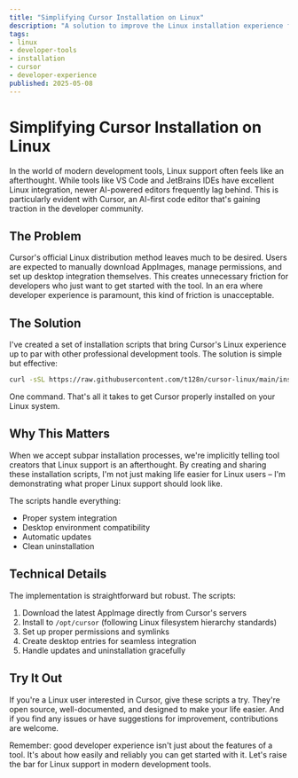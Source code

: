 ```yaml
---
title: "Simplifying Cursor Installation on Linux"
description: "A solution to improve the Linux installation experience for Cursor, an AI-powered code editor. This article introduces a one-command installation script that handles system integration, desktop environment compatibility, and automatic updates."
tags:
- linux
- developer-tools
- installation
- cursor
- developer-experience
published: 2025-05-08
---
```


# Simplifying Cursor Installation on Linux

In the world of modern development tools, Linux support often feels like an afterthought. While tools like VS Code and JetBrains IDEs have excellent Linux integration, newer AI-powered editors frequently lag behind. This is particularly evident with Cursor, an AI-first code editor that's gaining traction in the developer community.

## The Problem

Cursor's official Linux distribution method leaves much to be desired. Users are expected to manually download AppImages, manage permissions, and set up desktop integration themselves. This creates unnecessary friction for developers who just want to get started with the tool. In an era where developer experience is paramount, this kind of friction is unacceptable.

## The Solution

I've created a set of installation scripts that bring Cursor's Linux experience up to par with other professional development tools. The solution is simple but effective:

```bash
curl -sSL https://raw.githubusercontent.com/t128n/cursor-linux/main/install.sh | sudo bash
```

One command. That's all it takes to get Cursor properly installed on your Linux system.

## Why This Matters

When we accept subpar installation processes, we're implicitly telling tool creators that Linux support is an afterthought. By creating and sharing these installation scripts, I'm not just making life easier for Linux users – I'm demonstrating what proper Linux support should look like.

The scripts handle everything:
- Proper system integration
- Desktop environment compatibility
- Automatic updates
- Clean uninstallation

## Technical Details

The implementation is straightforward but robust. The scripts:
1. Download the latest AppImage directly from Cursor's servers
2. Install to `/opt/cursor` (following Linux filesystem hierarchy standards)
3. Set up proper permissions and symlinks
4. Create desktop entries for seamless integration
5. Handle updates and uninstallation gracefully

## Try It Out

If you're a Linux user interested in Cursor, give these scripts a try. They're open source, well-documented, and designed to make your life easier. And if you find any issues or have suggestions for improvement, contributions are welcome.

Remember: good developer experience isn't just about the features of a tool. It's about how easily and reliably you can get started with it. Let's raise the bar for Linux support in modern development tools.